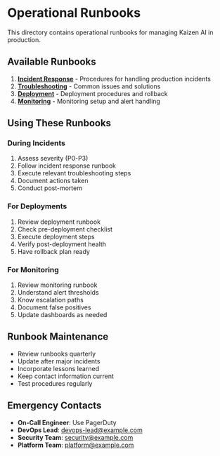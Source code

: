 # Operational Runbooks

This directory contains operational runbooks for managing Kaizen AI in production.

## Available Runbooks

1. **[Incident Response](./incident-response.md)** - Procedures for handling production incidents
2. **[Troubleshooting](./troubleshooting.md)** - Common issues and solutions
3. **[Deployment](./deployment.md)** - Deployment procedures and rollback
4. **[Monitoring](./monitoring.md)** - Monitoring setup and alert handling

## Using These Runbooks

### During Incidents

1. Assess severity (P0-P3)
2. Follow incident response runbook
3. Execute relevant troubleshooting steps
4. Document actions taken
5. Conduct post-mortem

### For Deployments

1. Review deployment runbook
2. Check pre-deployment checklist
3. Execute deployment steps
4. Verify post-deployment health
5. Have rollback plan ready

### For Monitoring

1. Review monitoring runbook
2. Understand alert thresholds
3. Know escalation paths
4. Document false positives
5. Update dashboards as needed

## Runbook Maintenance

- Review runbooks quarterly
- Update after major incidents
- Incorporate lessons learned
- Keep contact information current
- Test procedures regularly

## Emergency Contacts

- **On-Call Engineer**: Use PagerDuty
- **DevOps Lead**: devops-lead@example.com
- **Security Team**: security@example.com
- **Platform Team**: platform@example.com
